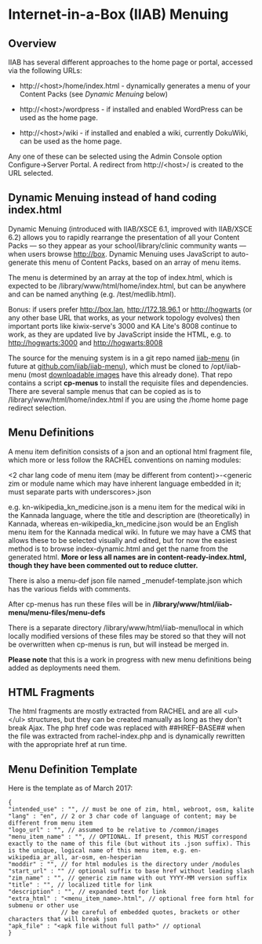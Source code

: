 # Internet-in-a-Box (IIAB) Menuing

## Overview

IIAB has several different approaches to the home page or portal, accessed via the following URLs:

* http://\<host\>/home/index.html - dynamically generates a menu of your Content Packs (see _Dynamic Menuing_ below)

* http://\<host\>/wordpress - if installed and enabled WordPress can be used as the home page.

* http://\<host\>/wiki - if installed and enabled a wiki, currently DokuWiki, can be used as the home page.

Any one of these can be selected using the Admin Console option Configure->Server Portal. A redirect from http://\<host\>/ is created to the URL selected.

## Dynamic Menuing instead of hand coding index.html

Dynamic Menuing (introduced with IIAB/XSCE 6.1, improved with IIAB/XSCE 6.2) allows you to rapidly rearrange the presentation of all your Content Packs &mdash; so they appear as your school/library/clinic community wants &mdash; when users browse [http://box](http://box).  Dynamic Menuing uses JavaScript to auto-generate this menu of Content Packs, based on an array of menu items.

The menu is determined by an array at the top of index.html, which is expected to be /library/www/html/home/index.html, but can be anywhere and can be named anything (e.g. /test/medlib.html).

Bonus: if users prefer http://box.lan, http://172.18.96.1 or [http://hogwarts](http://hogwarts) (or any other base URL that works, as your network topology evolves) then important ports like kiwix-serve's 3000 and KA Lite's 8008 continue to work, as they are updated live by JavaScript inside the HTML, e.g. to [http://hogwarts:3000](http://hogwarts:3000) and [http://hogwarts:8008](http://hogwarts:8008)

The source for the menuing system is in a git repo named [iiab-menu](https://github.com/tim-moody/iiab-menu) (in future at [github.com/iiab/iiab-menu](https://github.com/iiab/iiab-menu)), which must be cloned to /opt/iiab-menu (most [downloadable images](http://download.iiab.io) have this already done). That repo contains a script **cp-menus** to install the requisite files and dependencies. There are several sample menus that can be copied as is to /library/www/html/home/index.html if you are using the /home home page redirect selection.

## Menu Definitions

A menu item definition consists of a json and an optional html fragment file, which more or less follow the RACHEL conventions on naming modules:

<2 char lang code of menu item (may be different from content)>\-\<generic zim or module name which may have inherent language embedded in it; must separate parts with underscores\>.json

e.g. kn-wikipedia_kn_medicine.json is a menu item for the medical wiki in the Kannada language, where the title and description are (theoretically) in Kannada, whereas en-wikipedia_kn_medicine.json would be an English menu item for the Kannada medical wiki.  In future we may have a CMS that allows these to be selected visually and edited, but for now the easiest method is to browse index-dynamic.html and get the name from the generated html.  **More or less all names are in content-ready-index.html, though they have been commented out to reduce clutter.**

There is also a menu-def json file named _menudef-template.json which has the various fields with comments.

After cp-menus has run these files will be in **/library/www/html/iiab-menu/menu-files/menu-defs**

There is a separate directory /library/www/html/iiab-menu/local in which locally modified versions of these files may be stored so that they will not be overwritten when cp-menus is run, but will instead be merged in.

**Please note** that this is a work in progress with new menu definitions being added as deployments need them.

## HTML Fragments

The html fragments are mostly extracted from RACHEL and are all \<ul\>\</ul\> structures, but they can be created manually as long as they don't break Ajax.  The php href code was replaced with ##HREF-BASE## when the file was extracted from rachel-index.php and is dynamically rewritten with the appropriate href at run time.

## Menu Definition Template

Here is the template as of March 2017:

    {
    "intended_use" : "", // must be one of zim, html, webroot, osm, kalite
    "lang" : "en", // 2 or 3 char code of language of content; may be different from menu item
    "logo_url" : "", // assumed to be relative to /common/images
    "menu_item_name" : "", // OPTIONAL. If present, this MUST correspond exactly to the name of this file (but without its .json suffix). This is the unique, logical name of this menu item, e.g. en-wikipedia_ar_all, ar-osm, en-hesperian
    "moddir" : "", // for html modules is the directory under /modules
    "start_url" : "" // optional suffix to base href without leading slash
    "zim_name" : "", // generic zim name with out YYYY-MM version suffix
    "title" : "", // localized title for link
    "description" : "", // expanded text for link
    "extra_html" : "<menu_item_name>.html", // optional free form html for submenu or other use
                   // be careful of embedded quotes, brackets or other characters that will break json
    "apk_file" : "<apk file without full path>" // optional
    }